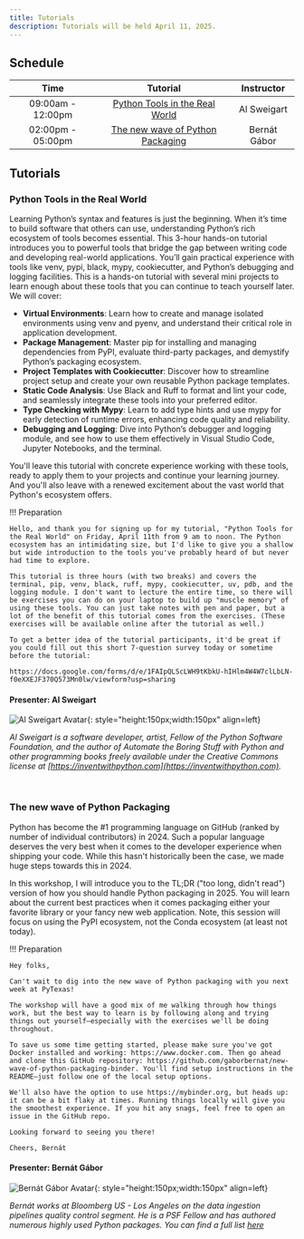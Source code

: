 ```yaml
---
title: Tutorials
description: Tutorials will be held April 11, 2025.
---
```


## Schedule

|       Time        |                               Tutorial                                |  Instructor  |
| :---------------: | :-------------------------------------------------------------------: | :----------: |
| 09:00am - 12:00pm |   [Python Tools in the Real World](#python-tools-in-the-real-world)   | Al Sweigart  |
| 02:00pm - 05:00pm | [The new wave of Python Packaging](#the-new-wave-of-python-packaging) | Bernát Gábor |

## Tutorials

### Python Tools in the Real World

Learning Python’s syntax and features is just the beginning. When it’s time to build software that others can use, understanding Python’s rich ecosystem of tools becomes essential. This 3-hour hands-on tutorial introduces you to powerful tools that bridge the gap between writing code and developing real-world applications. You’ll gain practical experience with tools like venv, pypi, black, mypy, cookiecutter, and Python’s debugging and logging facilities.
This is a hands-on tutorial with several mini projects to learn enough about these tools that you can continue to teach yourself later. We will cover:

- **Virtual Environments**: Learn how to create and manage isolated environments using venv and pyenv, and understand their critical role in application development.
- **Package Management**: Master pip for installing and managing dependencies from PyPI, evaluate third-party packages, and demystify Python’s packaging ecosystem.
- **Project Templates with Cookiecutter**: Discover how to streamline project setup and create your own reusable Python package templates.
- **Static Code Analysis**: Use Black and Ruff to format and lint your code, and seamlessly integrate these tools into your preferred editor.
- **Type Checking with Mypy**: Learn to add type hints and use mypy for early detection of runtime errors, enhancing code quality and reliability.
- **Debugging and Logging**: Dive into Python’s debugger and logging module, and see how to use them effectively in Visual Studio Code, Jupyter Notebooks, and the terminal.

You'll leave this tutorial with concrete experience working with these tools, ready to apply them to your projects and continue your learning journey. And you'll also leave with a renewed excitement about the vast world that Python's ecosystem offers.

!!! Preparation

    Hello, and thank you for signing up for my tutorial, "Python Tools for the Real World" on Friday, April 11th from 9 am to noon. The Python ecosystem has an intimidating size, but I'd like to give you a shallow but wide introduction to the tools you've probably heard of but never had time to explore.

    This tutorial is three hours (with two breaks) and covers the terminal, pip, venv, black, ruff, mypy, cookiecutter, uv, pdb, and the logging module. I don't want to lecture the entire time, so there will be exercises you can do on your laptop to build up "muscle memory" of using these tools. You can just take notes with pen and paper, but a lot of the benefit of this tutorial comes from the exercises. (These exercises will be available online after the tutorial as well.)

    To get a better idea of the tutorial participants, it'd be great if you could fill out this short 7-question survey today or sometime before the tutorial:

    https://docs.google.com/forms/d/e/1FAIpQLScLWH9tKbkU-hIHlm4W4W7clLbLN-f0eXXEJF370Q573Mn0lw/viewform?usp=sharing

#### Presenter: Al Sweigart

![Al Sweigart Avatar](https://i.imgur.com/7vNlokH.png){: style="height:150px;width:150px" align=left}

_Al Sweigart is a software developer, artist, Fellow of the Python Software Foundation, and the author of Automate the Boring Stuff with Python and other programming books freely available under the Creative Commons license at [https://inventwithpython.com](https://inventwithpython.com)._

<br clear="all">

### The new wave of Python Packaging

Python has become the #1 programming language on GitHub (ranked by number of individual contributors) in 2024. Such a popular language deserves the very best when it comes to the developer experience when shipping your code. While this hasn't historically been the case, we made huge steps towards this in 2024.

In this workshop, I will introduce you to the TL;DR ("too long, didn't read") version of how you should handle Python packaging in 2025. You will learn about the current best practices when it comes packaging either your favorite library or your fancy new web application. Note, this session will focus on using the PyPI ecosystem, not the Conda ecosystem (at least not today).

!!! Preparation

    Hey folks,

    Can't wait to dig into the new wave of Python packaging with you next week at PyTexas!

    The workshop will have a good mix of me walking through how things work, but the best way to learn is by following along and trying things out yourself—especially with the exercises we'll be doing throughout.

    To save us some time getting started, please make sure you've got Docker installed and working: https://www.docker.com. Then go ahead and clone this GitHub repository: https://github.com/gaborbernat/new-wave-of-python-packaging-binder. You'll find setup instructions in the README—just follow one of the local setup options.

    We'll also have the option to use https://mybinder.org, but heads up: it can be a bit flaky at times. Running things locally will give you the smoothest experience. If you hit any snags, feel free to open an issue in the GitHub repo.

    Looking forward to seeing you there!

    Cheers, Bernát

#### Presenter: Bernát Gábor

![Bernát Gábor Avatar](https://pretalx.com/media/avatars/EGPZKP_JRfRMlH.jpeg){: style="height:150px;width:150px" align=left}

_Bernát works at Bloomberg US - Los Angeles on the data ingestion pipelines quality control segment. He is a PSF Fellow and has authored numerous highly used Python packages. You can find a full list [here](https://bernat.tech/about/)_
